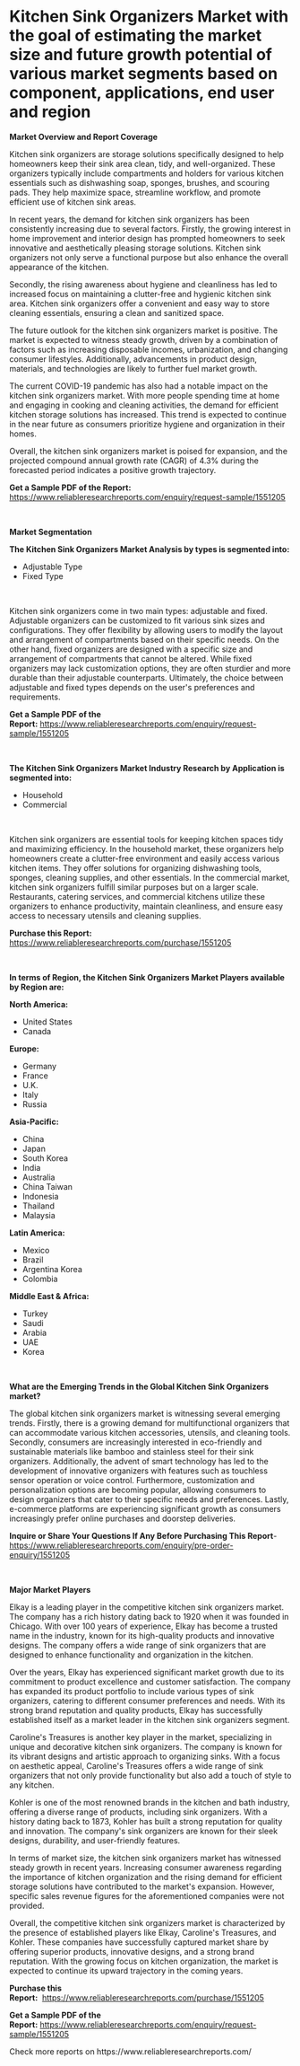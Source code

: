 <p><h1>Kitchen Sink Organizers Market with the goal of estimating the market size and future growth potential of various market segments based on component, applications, end user and region</h1></p><p><strong>Market Overview and Report Coverage</strong></p>
<p><p>Kitchen sink organizers are storage solutions specifically designed to help homeowners keep their sink area clean, tidy, and well-organized. These organizers typically include compartments and holders for various kitchen essentials such as dishwashing soap, sponges, brushes, and scouring pads. They help maximize space, streamline workflow, and promote efficient use of kitchen sink areas.</p><p>In recent years, the demand for kitchen sink organizers has been consistently increasing due to several factors. Firstly, the growing interest in home improvement and interior design has prompted homeowners to seek innovative and aesthetically pleasing storage solutions. Kitchen sink organizers not only serve a functional purpose but also enhance the overall appearance of the kitchen.</p><p>Secondly, the rising awareness about hygiene and cleanliness has led to increased focus on maintaining a clutter-free and hygienic kitchen sink area. Kitchen sink organizers offer a convenient and easy way to store cleaning essentials, ensuring a clean and sanitized space.</p><p>The future outlook for the kitchen sink organizers market is positive. The market is expected to witness steady growth, driven by a combination of factors such as increasing disposable incomes, urbanization, and changing consumer lifestyles. Additionally, advancements in product design, materials, and technologies are likely to further fuel market growth.</p><p>The current COVID-19 pandemic has also had a notable impact on the kitchen sink organizers market. With more people spending time at home and engaging in cooking and cleaning activities, the demand for efficient kitchen storage solutions has increased. This trend is expected to continue in the near future as consumers prioritize hygiene and organization in their homes.</p><p>Overall, the kitchen sink organizers market is poised for expansion, and the projected compound annual growth rate (CAGR) of 4.3% during the forecasted period indicates a positive growth trajectory.</p></p>
<p><strong>Get a Sample PDF of the Report:</strong> <a href="https://www.reliableresearchreports.com/enquiry/request-sample/1551205">https://www.reliableresearchreports.com/enquiry/request-sample/1551205</a></p>
<p>&nbsp;</p>
<p><strong>Market Segmentation</strong></p>
<p><strong>The Kitchen Sink Organizers Market Analysis by types is segmented into:</strong></p>
<p><ul><li>Adjustable Type</li><li>Fixed Type</li></ul></p>
<p>&nbsp;</p>
<p><p>Kitchen sink organizers come in two main types: adjustable and fixed. Adjustable organizers can be customized to fit various sink sizes and configurations. They offer flexibility by allowing users to modify the layout and arrangement of compartments based on their specific needs. On the other hand, fixed organizers are designed with a specific size and arrangement of compartments that cannot be altered. While fixed organizers may lack customization options, they are often sturdier and more durable than their adjustable counterparts. Ultimately, the choice between adjustable and fixed types depends on the user's preferences and requirements.</p></p>
<p><strong>Get a Sample PDF of the Report:</strong>&nbsp;<a href="https://www.reliableresearchreports.com/enquiry/request-sample/1551205">https://www.reliableresearchreports.com/enquiry/request-sample/1551205</a></p>
<p>&nbsp;</p>
<p><strong>The Kitchen Sink Organizers Market Industry Research by Application is segmented into:</strong></p>
<p><ul><li>Household</li><li>Commercial</li></ul></p>
<p>&nbsp;</p>
<p><p>Kitchen sink organizers are essential tools for keeping kitchen spaces tidy and maximizing efficiency. In the household market, these organizers help homeowners create a clutter-free environment and easily access various kitchen items. They offer solutions for organizing dishwashing tools, sponges, cleaning supplies, and other essentials. In the commercial market, kitchen sink organizers fulfill similar purposes but on a larger scale. Restaurants, catering services, and commercial kitchens utilize these organizers to enhance productivity, maintain cleanliness, and ensure easy access to necessary utensils and cleaning supplies.</p></p>
<p><strong>Purchase this Report:</strong>&nbsp; <a href="https://www.reliableresearchreports.com/purchase/1551205">https://www.reliableresearchreports.com/purchase/1551205</a></p>
<p>&nbsp;</p>
<p><strong>In terms of Region, the Kitchen Sink Organizers Market Players available by Region are:</strong></p>
<p>
    <p> <strong> North America: </strong>
        <ul>
            <li>United States</li>
            <li>Canada</li>
        </ul>
        </p> 
    <p> <strong> Europe: </strong>
        <ul>
            <li>Germany</li>
            <li>France</li>
            <li>U.K.</li>
            <li>Italy</li>
            <li>Russia</li>
        </ul>
        </p> 
    <p> <strong> Asia-Pacific: </strong>
        <ul>
            <li>China</li>
            <li>Japan</li>
            <li>South Korea</li>
            <li>India</li>
            <li>Australia</li>
            <li>China Taiwan</li>
            <li>Indonesia</li>
            <li>Thailand</li>
            <li>Malaysia</li>
        </ul>
        </p> 
    <p> <strong> Latin America: </strong>
        <ul>
            <li>Mexico</li>
            <li>Brazil</li>
            <li>Argentina Korea</li>
            <li>Colombia</li>
        </ul>
        </p> 
    <p> <strong> Middle East & Africa: </strong>
        <ul>
            <li>Turkey</li>
            <li>Saudi</li>
            <li>Arabia</li>
            <li>UAE</li>
            <li>Korea</li>
        </ul>
    </p>
    </p>
<p>&nbsp;</p>
<p><strong>What are the Emerging Trends in the Global Kitchen Sink Organizers market?</strong></p>
<p><p>The global kitchen sink organizers market is witnessing several emerging trends. Firstly, there is a growing demand for multifunctional organizers that can accommodate various kitchen accessories, utensils, and cleaning tools. Secondly, consumers are increasingly interested in eco-friendly and sustainable materials like bamboo and stainless steel for their sink organizers. Additionally, the advent of smart technology has led to the development of innovative organizers with features such as touchless sensor operation or voice control. Furthermore, customization and personalization options are becoming popular, allowing consumers to design organizers that cater to their specific needs and preferences. Lastly, e-commerce platforms are experiencing significant growth as consumers increasingly prefer online purchases and doorstep deliveries.</p></p>
<p><strong>Inquire or Share Your Questions If Any Before Purchasing This Report</strong>- <a href="https://www.reliableresearchreports.com/enquiry/pre-order-enquiry/1551205">https://www.reliableresearchreports.com/enquiry/pre-order-enquiry/1551205</a></p>
<p>&nbsp;</p>
<p><strong>Major Market Players</strong></p>
<p><p>Elkay is a leading player in the competitive kitchen sink organizers market. The company has a rich history dating back to 1920 when it was founded in Chicago. With over 100 years of experience, Elkay has become a trusted name in the industry, known for its high-quality products and innovative designs. The company offers a wide range of sink organizers that are designed to enhance functionality and organization in the kitchen.</p><p>Over the years, Elkay has experienced significant market growth due to its commitment to product excellence and customer satisfaction. The company has expanded its product portfolio to include various types of sink organizers, catering to different consumer preferences and needs. With its strong brand reputation and quality products, Elkay has successfully established itself as a market leader in the kitchen sink organizers segment.</p><p>Caroline's Treasures is another key player in the market, specializing in unique and decorative kitchen sink organizers. The company is known for its vibrant designs and artistic approach to organizing sinks. With a focus on aesthetic appeal, Caroline's Treasures offers a wide range of sink organizers that not only provide functionality but also add a touch of style to any kitchen.</p><p>Kohler is one of the most renowned brands in the kitchen and bath industry, offering a diverse range of products, including sink organizers. With a history dating back to 1873, Kohler has built a strong reputation for quality and innovation. The company's sink organizers are known for their sleek designs, durability, and user-friendly features.</p><p>In terms of market size, the kitchen sink organizers market has witnessed steady growth in recent years. Increasing consumer awareness regarding the importance of kitchen organization and the rising demand for efficient storage solutions have contributed to the market's expansion. However, specific sales revenue figures for the aforementioned companies were not provided.</p><p>Overall, the competitive kitchen sink organizers market is characterized by the presence of established players like Elkay, Caroline's Treasures, and Kohler. These companies have successfully captured market share by offering superior products, innovative designs, and a strong brand reputation. With the growing focus on kitchen organization, the market is expected to continue its upward trajectory in the coming years.</p></p>
<p><strong>Purchase this Report:</strong>&nbsp;&nbsp;<a href="https://www.reliableresearchreports.com/purchase/1551205">https://www.reliableresearchreports.com/purchase/1551205</a></p>
<p></p>
<p><strong>Get a Sample PDF of the Report:</strong>&nbsp;<a href="https://www.reliableresearchreports.com/enquiry/request-sample/1551205">https://www.reliableresearchreports.com/enquiry/request-sample/1551205</a></p>
<p>Check more reports on https://www.reliableresearchreports.com/</p>